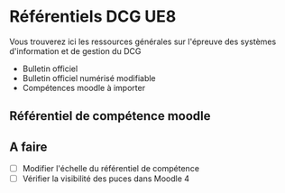 # Référentiels DCG UE8
Vous trouverez ici les ressources générales sur l'épreuve des systèmes d'information et de gestion du DCG

* Bulletin officiel
* Bulletin officiel numérisé modifiable
* Compétences moodle à importer

## Référentiel de compétence moodle


## A faire
* [ ] Modifier l'échelle du référentiel de compétence
* [ ] Vérifier la visibilité des puces dans Moodle 4
